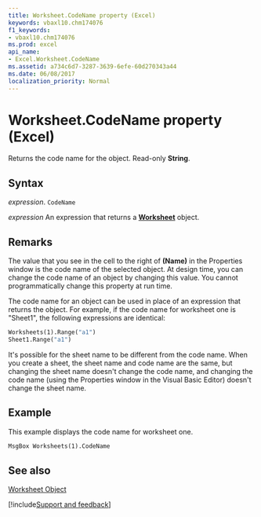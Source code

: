 ```yaml
---
title: Worksheet.CodeName property (Excel)
keywords: vbaxl10.chm174076
f1_keywords:
- vbaxl10.chm174076
ms.prod: excel
api_name:
- Excel.Worksheet.CodeName
ms.assetid: a734c6d7-3287-3639-6efe-60d270343a44
ms.date: 06/08/2017
localization_priority: Normal
---
```



# Worksheet.CodeName property (Excel)

Returns the code name for the object. Read-only  **String**.


## Syntax

_expression_. `CodeName`

 _expression_ An expression that returns a **[Worksheet](Excel.Worksheet.md)** object.


## Remarks

The value that you see in the cell to the right of  **(Name)** in the Properties window is the code name of the selected object. At design time, you can change the code name of an object by changing this value. You cannot programmatically change this property at run time.

The code name for an object can be used in place of an expression that returns the object. For example, if the code name for worksheet one is "Sheet1", the following expressions are identical:




```vb
Worksheets(1).Range("a1") 
Sheet1.Range("a1")
```

It's possible for the sheet name to be different from the code name. When you create a sheet, the sheet name and code name are the same, but changing the sheet name doesn't change the code name, and changing the code name (using the  Properties window in the Visual Basic Editor) doesn't change the sheet name.


## Example

This example displays the code name for worksheet one.


```vb
MsgBox Worksheets(1).CodeName
```


## See also


[Worksheet Object](Excel.Worksheet.md)

[!include[Support and feedback](~/includes/feedback-boilerplate.md)]
